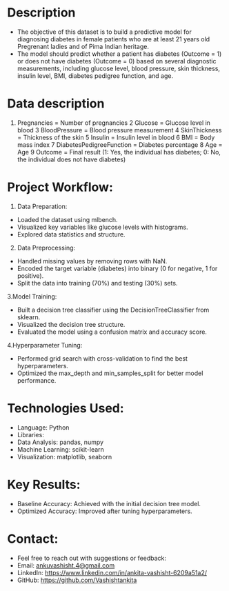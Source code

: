 # Description
- The objective of this dataset is to build a predictive model for diagnosing diabetes in female patients who are at least 21 years old Pregrenant ladies and of Pima Indian heritage.
- The model should predict whether a patient has diabetes (Outcome = 1) or does not have diabetes (Outcome = 0) based on several diagnostic measurements, including glucose level, blood pressure, skin thickness, insulin level, BMI, diabetes pedigree function, and age.

# Data description
1. Pregnancies = Number of pregnancies
2 Glucose = Glucose level in blood
3 BloodPressure = Blood pressure measurement
4 SkinThickness = Thickness of the skin
5 Insulin = Insulin level in blood
6 BMI = Body mass index
7 DiabetesPedigreeFunction = Diabetes percentage
8 Age = Age
9 Outcome = Final result (1: Yes, the individual has diabetes; 0: No, the individual does not have diabetes)

# Project Workflow:
1. Data Preparation:
- Loaded the dataset using mlbench.
- Visualized key variables like glucose levels with histograms.
- Explored data statistics and structure.

2. Data Preprocessing:
- Handled missing values by removing rows with NaN.
- Encoded the target variable (diabetes) into binary (0 for negative, 1 for positive).
- Split the data into training (70%) and testing (30%) sets.

3.Model Training:
- Built a decision tree classifier using the DecisionTreeClassifier from sklearn.
- Visualized the decision tree structure.
- Evaluated the model using a confusion matrix and accuracy score.

4.Hyperparameter Tuning:
- Performed grid search with cross-validation to find the best hyperparameters.
- Optimized the max_depth and min_samples_split for better model performance.

# Technologies Used:
- Language: Python
- Libraries:
 - Data Analysis: pandas, numpy
 - Machine Learning: scikit-learn
 - Visualization: matplotlib, seaborn

# Key Results:
- Baseline Accuracy: Achieved with the initial decision tree model.
- Optimized Accuracy: Improved after tuning hyperparameters.

# Contact:
- Feel free to reach out with suggestions or feedback:
- Email: ankuvashisht.4@gmail.com
- LinkedIn: https://www.linkedin.com/in/ankita-vashisht-6209a51a2/
- GitHub: https://github.com/Vashishtankita
